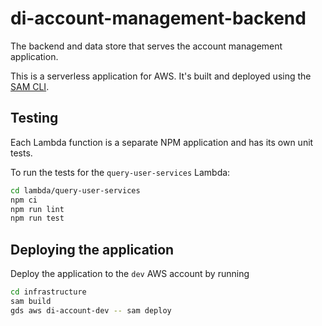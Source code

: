 # di-account-management-backend

The backend and data store that serves the account management application.

This is a serverless application for AWS. It's built and deployed using the [SAM CLI](https://aws.amazon.com/serverless/sam/).

## Testing

Each Lambda function is a separate NPM application and has its own unit tests.

To run the tests for the `query-user-services` Lambda:

```bash
cd lambda/query-user-services
npm ci
npm run lint
npm run test
```

## Deploying the application

Deploy the application to the `dev` AWS account by running

```bash
cd infrastructure
sam build
gds aws di-account-dev -- sam deploy
```
